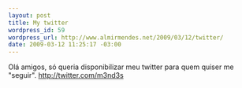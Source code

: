 ```yaml
--- 
layout: post
title: My twitter
wordpress_id: 59
wordpress_url: http://www.almirmendes.net/2009/03/12/twitter/
date: 2009-03-12 11:25:17 -03:00
---
```

Olá amigos, só queria disponibilizar meu twitter para quem quiser me "seguir".
<a title="My twitter" href="http://twitter.com/m3nd3s" target="_blank">http://twitter.com/m3nd3s</a>
